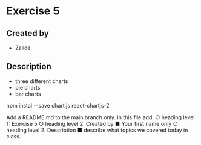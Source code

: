 # Exercise 5

## Created by
- Zalida

## Description 
- three different charts
- pie charts
- bar charts

npm instal --save chart.js react-chartjs-2

Add a README.md to the main branch only. In this file add:
○ heading level 1: Exercise 5
○ heading level 2: Created by
■ Your first name only
○ heading level 2: Description
■ describe what topics we covered today in class.